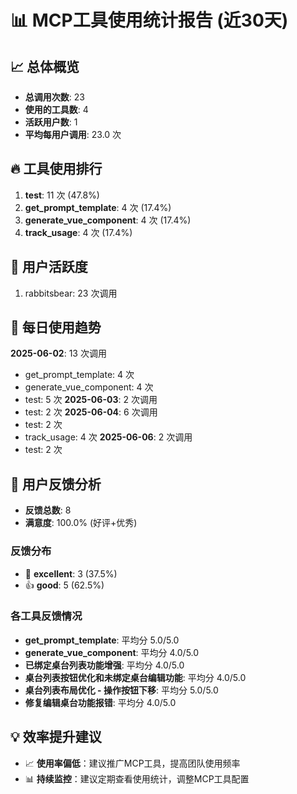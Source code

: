 
# 📊 MCP工具使用统计报告 (近30天)

## 📈 总体概览

- **总调用次数**: 23
- **使用的工具数**: 4
- **活跃用户数**: 1
- **平均每用户调用**: 23.0 次

## 🔥 工具使用排行

1. **test**: 11 次 (47.8%)
2. **get_prompt_template**: 4 次 (17.4%)
3. **generate_vue_component**: 4 次 (17.4%)
4. **track_usage**: 4 次 (17.4%)

## 👥 用户活跃度

1. rabbitsbear: 23 次调用

## 📅 每日使用趋势

**2025-06-02**: 13 次调用
  - get_prompt_template: 4 次
  - generate_vue_component: 4 次
  - test: 5 次
**2025-06-03**: 2 次调用
  - test: 2 次
**2025-06-04**: 6 次调用
  - test: 2 次
  - track_usage: 4 次
**2025-06-06**: 2 次调用
  - test: 2 次


## 📝 用户反馈分析

- **反馈总数**: 8
- **满意度**: 100.0% (好评+优秀)

### 反馈分布

- 🌟 **excellent**: 3 (37.5%)
- 👍 **good**: 5 (62.5%)

### 各工具反馈情况

- **get_prompt_template**: 平均分 5.0/5.0
- **generate_vue_component**: 平均分 4.0/5.0
- **已绑定桌台列表功能增强**: 平均分 4.0/5.0
- **桌台列表按钮优化和未绑定桌台编辑功能**: 平均分 4.0/5.0
- **桌台列表布局优化 - 操作按钮下移**: 平均分 5.0/5.0
- **修复编辑桌台功能报错**: 平均分 4.0/5.0

## 💡 效率提升建议

- 📈 **使用率偏低**：建议推广MCP工具，提高团队使用频率
- 📊 **持续监控**：建议定期查看使用统计，调整MCP工具配置
